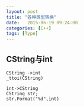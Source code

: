 ```yaml
---
layout: post
title: "各种类型转换"
date:   2015-06-19 09:24:00 
categories: [C++]
tags: [Type]
---
```


## CString与int  

	CString ->int     
	_ttoi(CString)  

	int->CString   
	CString str;   
	str.Format("%d",int)   
